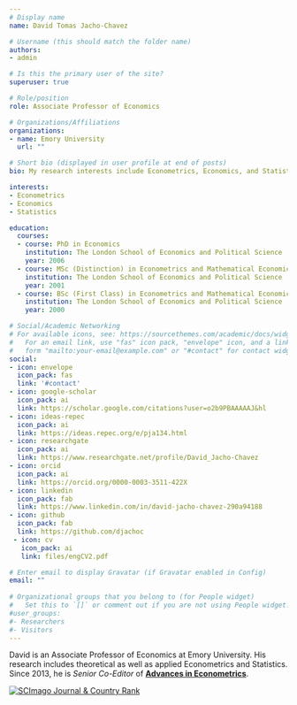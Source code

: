 ```yaml
---
# Display name
name: David Tomas Jacho-Chavez

# Username (this should match the folder name)
authors:
- admin

# Is this the primary user of the site?
superuser: true

# Role/position
role: Associate Professor of Economics

# Organizations/Affiliations
organizations:
- name: Emory University
  url: ""

# Short bio (displayed in user profile at end of posts)
bio: My research interests include Econometrics, Economics, and Statistics.

interests:
- Econometrics
- Economics
- Statistics

education:
  courses:
  - course: PhD in Economics
    institution: The London School of Economics and Political Science
    year: 2006
  - course: MSc (Distinction) in Econometrics and Mathematical Economics
    institution: The London School of Economics and Political Science
    year: 2001
  - course: BSc (First Class) in Econometrics and Mathematical Economics
    institution: The London School of Economics and Political Science
    year: 2000

# Social/Academic Networking
# For available icons, see: https://sourcethemes.com/academic/docs/widgets/#icons
#   For an email link, use "fas" icon pack, "envelope" icon, and a link in the
#   form "mailto:your-email@example.com" or "#contact" for contact widget.
social:
- icon: envelope
  icon_pack: fas
  link: '#contact'
- icon: google-scholar
  icon_pack: ai
  link: https://scholar.google.com/citations?user=o2b9PBAAAAAJ&hl
- icon: ideas-repec
  icon_pack: ai
  link: https://ideas.repec.org/e/pja134.html
- icon: researchgate
  icon_pack: ai
  link: https://www.researchgate.net/profile/David_Jacho-Chavez
- icon: orcid
  icon_pack: ai
  link: https://orcid.org/0000-0003-3511-422X
- icon: linkedin
  icon_pack: fab
  link: https://www.linkedin.com/in/david-jacho-chavez-290a94188
- icon: github
  icon_pack: fab
  link: https://github.com/djachoc
 - icon: cv
   icon_pack: ai
   link: files/engCV2.pdf

# Enter email to display Gravatar (if Gravatar enabled in Config)
email: ""
  
# Organizational groups that you belong to (for People widget)
#   Set this to `[]` or comment out if you are not using People widget.  
#user_groups:
#- Researchers
#- Visitors
---
```


David is an Associate Professor of Economics at Emory University. His research includes theoretical as well as applied Econometrics and Statistics. Since 2013, he is *Senior Co-Editor* of [__Advances in Econometrics__](http://faculty.smu.edu/millimet/aie.html).

<a href="https://www.scimagojr.com/journalsearch.php?q=4000152117&amp;tip=sid&amp;exact=no" title="SCImago Journal &amp; Country Rank"><img border="0" src="https://www.scimagojr.com/journal_img.php?id=4000152117" alt="SCImago Journal &amp; Country Rank"  /></a>
